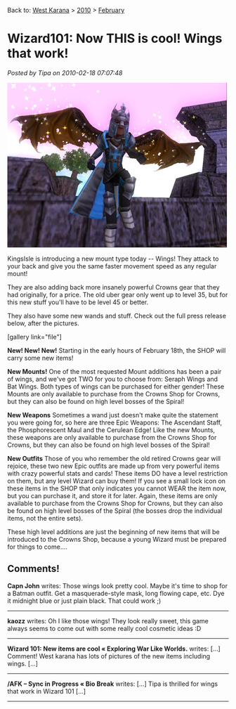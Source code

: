 Back to: [West Karana](/posts/westkarana.md) > [2010](/posts/2010/westkarana.md) > [February](./westkarana.md)
# Wizard101: Now THIS is cool! Wings that work!

*Posted by Tipa on 2010-02-18 07:07:48*

![](../../../uploads/2010/02/Bat-Wings.jpg "Bat Wings")

KingsIsle is introducing a new mount type today -- Wings! They attack to your back and give you the same faster movement speed as any regular mount!

They are also adding back more insanely powerful Crowns gear that they had originally, for a price. The old uber gear only went up to level 35, but for this new stuff you'll have to be level 45 or better.

They also have some new wands and stuff. Check out the full press release below, after the pictures.

[gallery link="file"]

**New! New! New!**
Starting in the early hours of February 18th, the SHOP will carry some new items! 

**New Mounts!**
One of the most requested Mount additions has been a pair of wings, and we've got TWO for you to choose from: Seraph Wings and Bat Wings. Both types of wings can be purchased for either gender! These Mounts are only available to purchase from the Crowns Shop for Crowns, but they can also be found on high level bosses of the Spiral! 

**New Weapons**
Sometimes a wand just doesn't make quite the statement you were going for, so here are three Epic Weapons: The Ascendant Staff, the Phosphorescent Maul and the Cerulean Edge! Like the new Mounts, these weapons are only available to purchase from the Crowns Shop for Crowns, but they can also be found on high level bosses of the Spiral!

**New Outfits**
Those of you who remember the old retired Crowns gear will rejoice, these two new Epic outfits are made up from very powerful items with crazy powerful stats and cards! These items DO have a level restriction on them, but any level Wizard can buy them! If you see a small lock icon on these items in the SHOP that only indicates you cannot WEAR the item now, but you can purchase it, and store it for later. Again, these items are only available to purchase from the Crowns Shop for Crowns, but they can also be found on high level bosses of the Spiral (the bosses drop the individual items, not the entire sets).

These high level additions are just the beginning of new items that will be introduced to the Crowns Shop, because a young Wizard must be prepared for things to come.... 
## Comments!

**Capn John** writes: Those wings look pretty cool. Maybe it's time to shop for a Batman outfit. Get a masquerade-style mask, long flowing cape, etc. Dye it midnight blue or just plain black. That could work ;)

---

**kaozz** writes: Oh I like those wings! They look really sweet, this game always seems to come out with some really cool cosmetic ideas :D

---

**Wizard 101: New items are cool &laquo; Exploring War Like Worlds.** writes: [...] Comment! West karana has lots of pictures of the new items including wings. [...]

---

**/AFK &#8211; Sync in Progress &laquo; Bio Break** writes: [...] Tipa is thrilled for wings that work in Wizard 101 [...]

---

